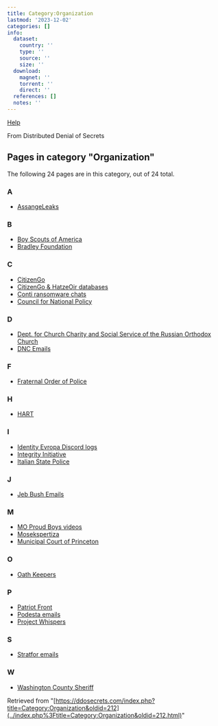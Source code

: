 ```yaml
---
title: Category:Organization
lastmod: '2023-12-02'
categories: []
info:
  dataset:
    country: ''
    type: ''
    source: ''
    size: ''
  download:
    magnet: ''
    torrent: ''
    direct: ''
  references: []
  notes: ''
---
```




[Help](https://www.mediawiki.org/wiki/Special:MyLanguage/Help:Categories)

From Distributed Denial of Secrets

## Pages in category "Organization"

The following 24 pages are in this category, out of 24 total.

### A

- [AssangeLeaks](AssangeLeaks.html "AssangeLeaks")

### B

- [Boy Scouts of
America](Boy_Scouts_of_America.html "Boy Scouts of America")
- [Bradley Foundation](Bradley_Foundation.html "Bradley Foundation")

### C

- [CitizenGo](CitizenGo.html "CitizenGo")
- [CitizenGo & HatzeOir
databases](CitizenGo_&_HatzeOir_databases.html "CitizenGo & HatzeOir databases")
- [Conti ransomware
chats](Conti_ransomware_chats.html "Conti ransomware chats")
- [Council for National
Policy](Council_for_National_Policy.html "Council for National Policy")

### D

- [Dept. for Church Charity and Social Service of the Russian Orthodox
Church](Dept._for_Church_Charity_and_Social_Service_of_the_Russian_Orthodox_Church.html "Dept. for Church Charity and Social Service of the Russian Orthodox Church")
- [DNC Emails](DNC_Emails.html "DNC Emails")

### F

- [Fraternal Order of
Police](Fraternal_Order_of_Police.html "Fraternal Order of Police")

### H

- [HART](HART.html "HART")

### I

- [Identity Evropa Discord
logs](Identity_Evropa_Discord_logs.html "Identity Evropa Discord logs")
- [Integrity
Initiative](Integrity_Initiative.html "Integrity Initiative")
- [Italian State
Police](Italian_State_Police.html "Italian State Police")

### J

- [Jeb Bush Emails](Jeb_Bush_Emails.html "Jeb Bush Emails")

### M

- [MO Proud Boys
videos](MO_Proud_Boys_videos.html "MO Proud Boys videos")
- [Mosekspertiza](Mosekspertiza.html "Mosekspertiza")
- [Municipal Court of
Princeton](Municipal_Court_of_Princeton.html "Municipal Court of Princeton")

### O

- [Oath Keepers](Oath_Keepers.html "Oath Keepers")

### P

- [Patriot Front](Patriot_Front.html "Patriot Front")
- [Podesta emails](Podesta_emails.html "Podesta emails")
- [Project Whispers](Project_Whispers.html "Project Whispers")

### S

- [Stratfor emails](Stratfor_emails.html "Stratfor emails")

### W

- [Washington County
Sheriff](Washington_County_Sheriff.html "Washington County Sheriff")

Retrieved from
"[https://ddosecrets.com/index.php?title=Category:Organization&oldid=212](../index.php%3Ftitle=Category:Organization&oldid=212.html)"

